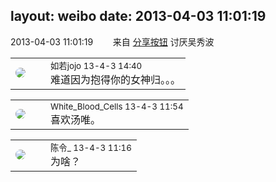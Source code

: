layout: weibo
date: 2013-04-03 11:01:19
---
<meta name="referrer" content="no-referrer" />

2013-04-03 11:01:19  &nbsp;&nbsp;&nbsp;&nbsp;&nbsp;&nbsp; 来自 <a href="http://app.weibo.com/t/feed/cUcI1A" rel="nofollow">分享按钮</a>
讨厌吴秀波 ​​​

<table style="width: 100%;">
  <tr>
    <td style="width: 40px;"><img style="border-radius:50%" src="https://tva2.sinaimg.cn/crop.0.0.180.180.50/6c91b153jw1e8qgp5bmzyj2050050aa8.jpg?KID=imgbed,tva&Expires=1624466933&ssig=kRsxWKdGpx"></td>
    <td colspan="2"><small>如若jojo 13-4-3 14:40</small><br/>难道因为抱得你的女神归。。。</td>
  </tr>
</table>

<table style="width: 100%;">
  <tr>
    <td style="width: 40px;"><img style="border-radius:50%" src="https://tva2.sinaimg.cn/crop.0.0.720.720.50/68eeef24jw8emcxyyu1l5j20k00k0jtt.jpg?KID=imgbed,tva&Expires=1624466933&ssig=9NLiAKZWSC"></td>
    <td colspan="2"><small>White_Blood_Cells 13-4-3 11:54</small><br/>喜欢汤唯。</td>
  </tr>
</table>

<table style="width: 100%;">
  <tr>
    <td style="width: 40px;"><img style="border-radius:50%" src="https://tva2.sinaimg.cn/crop.0.0.180.180.50/6ccc9e5fjw1e8qgp5bmzyj2050050aa8.jpg?KID=imgbed,tva&Expires=1624466933&ssig=14U6tdy14O"></td>
    <td colspan="2"><small>陈令_ 13-4-3 11:16</small><br/>为啥？</td>
  </tr>
</table>
